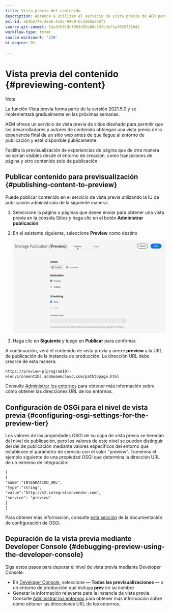 ```yaml
---
title: Vista previa del contenido
description: Aprenda a utilizar el servicio de vista previa de AEM para obtener una vista previa del contenido antes de publicarlo.
exl-id: 6b4b57f6-2e66-4c83-94d9-bc1e0daab0f3
source-git-commit: 53a3fb91dcf093d55e80c7dfcdef3a7855731841
workflow-type: tm+mt
source-wordcount: '339'
ht-degree: 0%

---
```


# Vista previa del contenido {#previewing-content}

>[!NOTE]
>
>La función Vista previa forma parte de la versión 2021.5.0 y se implementará gradualmente en las próximas semanas.

AEM ofrece un servicio de vista previa de sitios diseñado para permitir que los desarrolladores y autores de contenido obtengan una vista previa de la experiencia final de un sitio web antes de que llegue al entorno de publicación y esté disponible públicamente.

Facilita la previsualización de experiencias de página que de otra manera no serían visibles desde el entorno de creación, como transiciones de página y otro contenido solo de publicación.

## Publicar contenido para previsualización {#publishing-content-to-preview}

Puede publicar contenido en el servicio de vista previa utilizando la IU de publicación administrada de la siguiente manera:

1. Seleccione la página o páginas que desee enviar para obtener una vista previa en la consola Sitios y haga clic en el botón **Administrar publicación**
1. En el asistente siguiente, seleccione **Preview** como destino

   ![publicación gestionada](/help/sites-cloud/authoring/assets/previewmanagedpublication.png)

1. Haga clic en **Siguiente** y luego en **Publicar** para confirmar.

A continuación, verá el contenido de vista previa y anexe **preview** a la URL de publicación de la instancia de producción. La dirección URL debe crearse de esta manera:

```
https://preview-p[programID]-e[environmentID].adobeaemcloud.com/pathtopage.html
```

Consulte [Administrar los entornos](https://experienceleague.adobe.com/docs/experience-manager-cloud-manager/using/how-to-use/manage-your-environment.html?lang=en) para obtener más información sobre cómo obtener las direcciones URL de los entornos.

## Configuración de OSGi para el nivel de vista previa {#configuring-osgi-settings-for-the-preview-tier}

Los valores de las propiedades OSGI de su capa de vista previa se heredan del nivel de publicación, pero los valores de este nivel se pueden distinguir del del de publicación mediante valores específicos del entorno que establecen el parámetro de servicio con el valor &quot;preview&quot;. Tomemos el ejemplo siguiente de una propiedad OSGI que determina la dirección URL de un extremo de integración:

```
[
{
"name":"INTEGRATION_URL",
"type":"string",
"value":"http://s2.integrationvendor.com",
"service": "preview"
}
]
```

Para obtener más información, consulte [esta sección](/help/implementing/deploying/configuring-osgi.md#author-vs-publish-configuration) de la documentación de configuración de OSGi.

## Depuración de la vista previa mediante Developer Console {#debugging-preview-using-the-developer-console}

Siga estos pasos para depurar el nivel de vista previa mediante Developer Console:

* En [Developer Console](/help/implementing/developing/introduction/development-guidelines.md#aem-as-a-cloud-service-development-tools), seleccione **— Todas las previsualizaciones —** o un entorno de producción que incluya **prev** en su nombre
* Generar la información relevante para la instancia de vista previa
Consulte [Administrar los entornos](https://experienceleague.adobe.com/docs/experience-manager-cloud-manager/using/how-to-use/manage-your-environment.html?lang=en) para obtener más información sobre cómo obtener las direcciones URL de los entornos.
